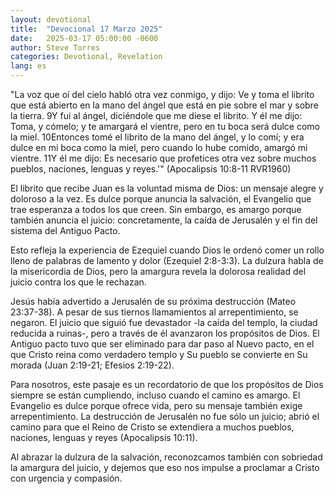 ```yaml
---
layout: devotional
title:  "Devocional 17 Marzo 2025"
date:   2025-03-17 05:00:00 -0600
author: Steve Torres
categories: Devotional, Revelation
lang: es
---
```


<div class="scripture">
  "La voz que oí del cielo habló otra vez conmigo, y dijo: Ve y toma el librito que está abierto en la mano del ángel que está en pie sobre el mar y sobre la tierra. 9Y fui al ángel, diciéndole que me diese el librito. Y él me dijo: Toma, y cómelo; y te amargará el vientre, pero en tu boca será dulce como la miel. 10Entonces tomé el librito de la mano del ángel, y lo comí; y era dulce en mi boca como la miel, pero cuando lo hube comido, amargó mi vientre. 11Y él me dijo: Es necesario que profetices otra vez sobre muchos pueblos, naciones, lenguas y reyes.'" (Apocalipsis 10:8-11  RVR1960)
</div>

El librito que recibe Juan es la voluntad misma de Dios: un mensaje alegre y doloroso a la vez. Es dulce porque anuncia la salvación, el Evangelio que trae esperanza a todos los que creen. Sin embargo, es amargo porque también anuncia el juicio: concretamente, la caída de Jerusalén y el fin del sistema del Antiguo Pacto.

Esto refleja la experiencia de Ezequiel cuando Dios le ordenó comer un rollo lleno de palabras de lamento y dolor (Ezequiel 2:8-3:3). La dulzura habla de la misericordia de Dios, pero la amargura revela la dolorosa realidad del juicio contra los que le rechazan.

Jesús había advertido a Jerusalén de su próxima destrucción (Mateo 23:37-38). A pesar de sus tiernos llamamientos al arrepentimiento, se negaron. El juicio que siguió fue devastador -la caída del templo, la ciudad reducida a ruinas-, pero a través de él avanzaron los propósitos de Dios. El Antiguo pacto tuvo que ser eliminado para dar paso al Nuevo pacto, en el que Cristo reina como verdadero templo y Su pueblo se convierte en Su morada (Juan 2:19-21; Efesios 2:19-22).

Para nosotros, este pasaje es un recordatorio de que los propósitos de Dios siempre se están cumpliendo, incluso cuando el camino es amargo. El Evangelio es dulce porque ofrece vida, pero su mensaje también exige arrepentimiento. La destrucción de Jerusalén no fue sólo un juicio; abrió el camino para que el Reino de Cristo se extendiera a muchos pueblos, naciones, lenguas y reyes (Apocalipsis 10:11).

Al abrazar la dulzura de la salvación, reconozcamos también con sobriedad la amargura del juicio, y dejemos que eso nos impulse a proclamar a Cristo con urgencia y compasión.